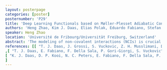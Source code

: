 ```yaml
---
layout: posterpage
categories: [poster]
posternumber: 'P29'
title: 'Deep Learning Functionals based on Møller-Plesset Adiabatic Connection for Non-Covalent Interactions'
authors: 'Heng Zhao, Kim J. Daas, Elias Polak, Eduardo Fabiano, Stefan Vuckovic'
speaker: Heng Zhao 
location: 'Université de Fribourg/Universität Freiburg, Switzerland'
abstract: 'The modeling of non-covalent interactions (NCIs) is crucial in many areas of chemistry and material science, as these interactions often govern the structure, stability, and function of complex molecular systems. To improve pure quantum chemical simulations of NCIs, we propose an interpolation method along the Møller–Plesset adiabatic connection (MP AC), which approximates the correlation energy by combining MP2 at small coupling strengths and the strong-coupling limit of the MP AC. By leveraging deep learning techniques, we obtain models ensuring size-consistency and the accurate capture of NCIs, which particularly shines for pi-pi stacking dominated systems. While our models have the same cost as double hybrids, they offer major improvements over double hybrids for noncovalent interactions.'
references: [[ "T. J. Daas, J. Grossi, S. Vuckovic, Z. H. Musslimani, D. P. Kooi, M. Seidl, K.J.H Giesbertz, P. Gori-Giorgi", J. Chem. Phys. ,2020, 153, 214112]
,[ "T. J. Daas, E. Fabiano, F. Della Sala, P. Gori-Giorgi, S. Vuckovic", J. Phys. Chem. Lett. ,2021, 12, 4867],
[ "K. J. Daas, D. P. Kooi, N. C. Peters, E. Fabiano, F. Della Sala, P. Gori-Giorgi, Stefan Vuckovic", J. Phys. Chem. Lett. ,2023, 14, 8448]
]
---
```

